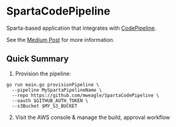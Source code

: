 # SpartaCodePipeline
Sparta-based application that integrates with [CodePipeline](https://aws.amazon.com/codepipeline/).

See the [Medium Post](https://medium.com/@mweagle/serverless-serverfull-and-weaving-pipelines-c9f83eec9227) for more information.


## Quick Summary

1. Provision the pipeline:

```
go run main.go provisionPipeline \
  --pipeline MySpartaPipelineName \
  --repo https://github.com/mweagle/SpartaCodePipeline \
  --oauth $GITHUB_AUTH_TOKEN \
  --s3Bucket $MY_S3_BUCKET
```

2. Visit the AWS console & manage the build, approval workflow